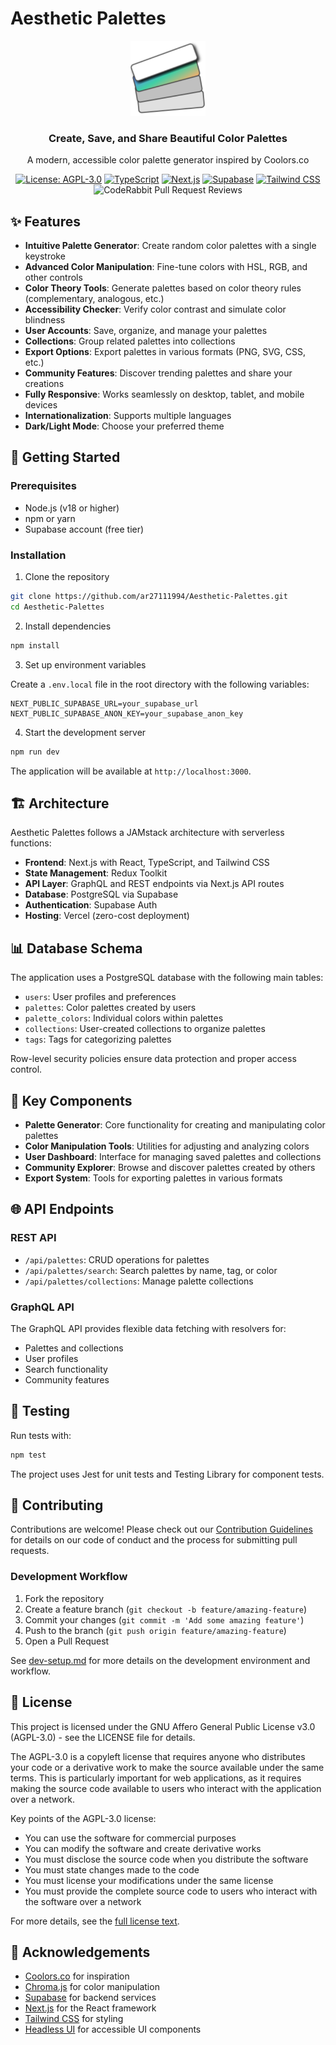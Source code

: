 # Aesthetic Palettes

<div align="center">
  <img src="public/android-chrome-192x192.png" alt="Aesthetic Palettes Logo" width="120" />
  <h3>Create, Save, and Share Beautiful Color Palettes</h3>
  <p>A modern, accessible color palette generator inspired by Coolors.co</p>
  
  [![License: AGPL-3.0](https://img.shields.io/badge/License-AGPL--3.0-blue.svg)](https://www.gnu.org/licenses/agpl-3.0)
  [![TypeScript](https://img.shields.io/badge/TypeScript-5.8-blue)](https://www.typescriptlang.org/)
  [![Next.js](https://img.shields.io/badge/Next.js-15.3-black)](https://nextjs.org/)
  [![Supabase](https://img.shields.io/badge/Supabase-2.49-green)](https://supabase.io/)
  [![Tailwind CSS](https://img.shields.io/badge/Tailwind-4.1-38B2AC)](https://tailwindcss.com/)
  ![CodeRabbit Pull Request Reviews](https://img.shields.io/coderabbit/prs/github/ar27111994/Aesthetic-Palettes?utm_source=oss&utm_medium=github&utm_campaign=ar27111994%2FAesthetic-Palettes&labelColor=171717&color=FF570A&link=https%3A%2F%2Fcoderabbit.ai&label=CodeRabbit+Reviews)
</div>

## ✨ Features

- **Intuitive Palette Generator**: Create random color palettes with a single keystroke
- **Advanced Color Manipulation**: Fine-tune colors with HSL, RGB, and other controls
- **Color Theory Tools**: Generate palettes based on color theory rules (complementary, analogous, etc.)
- **Accessibility Checker**: Verify color contrast and simulate color blindness
- **User Accounts**: Save, organize, and manage your palettes
- **Collections**: Group related palettes into collections
- **Export Options**: Export palettes in various formats (PNG, SVG, CSS, etc.)
- **Community Features**: Discover trending palettes and share your creations
- **Fully Responsive**: Works seamlessly on desktop, tablet, and mobile devices
- **Internationalization**: Supports multiple languages
- **Dark/Light Mode**: Choose your preferred theme

## 🚀 Getting Started

### Prerequisites

- Node.js (v18 or higher)
- npm or yarn
- Supabase account (free tier)

### Installation

1. Clone the repository

```bash
git clone https://github.com/ar27111994/Aesthetic-Palettes.git
cd Aesthetic-Palettes
```

2. Install dependencies

```bash
npm install
```

3. Set up environment variables

Create a `.env.local` file in the root directory with the following variables:

```
NEXT_PUBLIC_SUPABASE_URL=your_supabase_url
NEXT_PUBLIC_SUPABASE_ANON_KEY=your_supabase_anon_key
```

4. Start the development server

```bash
npm run dev
```

The application will be available at `http://localhost:3000`.

## 🏗️ Architecture

Aesthetic Palettes follows a JAMstack architecture with serverless functions:

- **Frontend**: Next.js with React, TypeScript, and Tailwind CSS
- **State Management**: Redux Toolkit
- **API Layer**: GraphQL and REST endpoints via Next.js API routes
- **Database**: PostgreSQL via Supabase
- **Authentication**: Supabase Auth
- **Hosting**: Vercel (zero-cost deployment)

## 📊 Database Schema

The application uses a PostgreSQL database with the following main tables:

- `users`: User profiles and preferences
- `palettes`: Color palettes created by users
- `palette_colors`: Individual colors within palettes
- `collections`: User-created collections to organize palettes
- `tags`: Tags for categorizing palettes

Row-level security policies ensure data protection and proper access control.

## 🧩 Key Components

- **Palette Generator**: Core functionality for creating and manipulating color palettes
- **Color Manipulation Tools**: Utilities for adjusting and analyzing colors
- **User Dashboard**: Interface for managing saved palettes and collections
- **Community Explorer**: Browse and discover palettes created by others
- **Export System**: Tools for exporting palettes in various formats

## 🌐 API Endpoints

### REST API

- `/api/palettes`: CRUD operations for palettes
- `/api/palettes/search`: Search palettes by name, tag, or color
- `/api/palettes/collections`: Manage palette collections

### GraphQL API

The GraphQL API provides flexible data fetching with resolvers for:

- Palettes and collections
- User profiles
- Search functionality
- Community features

## 🧪 Testing

Run tests with:

```bash
npm test
```

The project uses Jest for unit tests and Testing Library for component tests.

## 🤝 Contributing

Contributions are welcome! Please check out our [Contribution Guidelines](docs/contribution.md) for details on our code of conduct and the process for submitting pull requests.

### Development Workflow

1. Fork the repository
2. Create a feature branch (`git checkout -b feature/amazing-feature`)
3. Commit your changes (`git commit -m 'Add some amazing feature'`)
4. Push to the branch (`git push origin feature/amazing-feature`)
5. Open a Pull Request

See [dev-setup.md](docs/dev-setup.md) for more details on the development environment and workflow.

## 📝 License

This project is licensed under the GNU Affero General Public License v3.0 (AGPL-3.0) - see the LICENSE file for details.

The AGPL-3.0 is a copyleft license that requires anyone who distributes your code or a derivative work to make the source available under the same terms. This is particularly important for web applications, as it requires making the source code available to users who interact with the application over a network.

Key points of the AGPL-3.0 license:

- You can use the software for commercial purposes
- You can modify the software and create derivative works
- You must disclose the source code when you distribute the software
- You must state changes made to the code
- You must license your modifications under the same license
- You must provide the complete source code to users who interact with the software over a network

For more details, see the [full license text](https://www.gnu.org/licenses/agpl-3.0.en.html).

## 🙏 Acknowledgements

- [Coolors.co](https://coolors.co/) for inspiration
- [Chroma.js](https://gka.github.io/chroma.js/) for color manipulation
- [Supabase](https://supabase.io/) for backend services
- [Next.js](https://nextjs.org/) for the React framework
- [Tailwind CSS](https://tailwindcss.com/) for styling
- [Headless UI](https://headlessui.dev/) for accessible UI components
